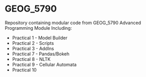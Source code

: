 # GEOG_5790
Repository containing modular code from GEOG_5790 Advanced Programming Module
Including:
* Practical 1 - Model Builder
* Practical 2 - Scripts
* Practical 3 - AddIns
* Practical 7 - Pandas/Bokeh
* Practical 8 - NLTK
* Practical 9 - Cellular Automata
* Practical 10
